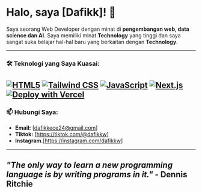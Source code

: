 # Halo, saya [Dafikk]! 👋

Saya seorang Web Developer dengan minat di **pengembangan web, data science dan AI.** Saya memiliki minat **Technology** yang tinggi dan saya sangat suka belajar hal-hal baru yang berkaitan dengan **Technology**.

---

### 🛠️ Teknologi yang Saya Kuasai:

[![HTML5](https://img.shields.io/badge/HTML5-E34F26?style=for-the-badge&logo=html5&logoColor=white)](https://developer.mozilla.org/en-US/docs/Web/HTML)
[![Tailwind CSS](https://img.shields.io/badge/Tailwind_CSS-38B2AC?style=for-the-badge&logo=tailwind-css&logoColor=white)](https://tailwindcss.com/)
[![JavaScript](https://img.shields.io/badge/JavaScript-F7DF1E?style=for-the-badge&logo=javascript&logoColor=black)](https://developer.mozilla.org/en-US/docs/Web/JavaScript)
[![Next.js](https://img.shields.io/badge/Next.js-000000?style=for-the-badge&logo=nextdotjs&logoColor=white)](https://nextjs.org/)
[![Deploy with Vercel](https://img.shields.io/badge/Vercel-000000?style=for-the-badge&logo=vercel&logoColor=white)](https://vercel.com)
---

### 📫 Hubungi Saya:

* **Email:** [dafikkece24@gmail.com]
* **Tiktok:** [https://tiktok.com/@dafikkw]
* **Instagram**.[https://instagram.com/dafikkw]
---

*"The only way to learn a new programming language is by writing programs in it."* - **Dennis Ritchie**
---

</div>

<!--
**dafikk/Dafikk** is a ✨ _special_ ✨ repository because its `README.md` (this file) appears on your GitHub profile.

Here are some ideas to get you started:

- 🔭 I’m currently working on ...
- 🌱 I’m currently learning ...
- 👯 I’m looking to collaborate on ...
- 🤔 I’m looking for help with ...
- 💬 Ask me about ...
- 📫 How to reach me: ...
- 😄 Pronouns: ...
- ⚡ Fun fact: ...
-->
